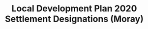 ---
schema: default
title: Local Development Plan 2020 Settlement Designations (Moray)
organization: Moray Council
notes: >-
    Local Development Plan 2020Settlement Designations set out the current and proposed land uses related to the boundaries for the primary, secondary and third tier settlements. In general the land use designations indicate the types of uses that will be acceptable under the terms of the plan. However any proposal for development will also have to satisfy the key governing policies that are set out in the Policy section of the Local Development Plan.
resources:
  - name: Local Development Plan 2020 Settlement Designations (Moray) FEATURE LAYER
  - url: >-
      
  - format: FEATURE LAYER
license: 
category:

  - Planning
  - INSPIRE
maintainer: Moray Council
maintainer_email: someone@example.com
---